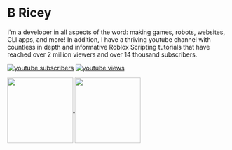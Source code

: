 # B Ricey

I'm a developer in all aspects of the word: making games, robots, websites, CLI apps, and more! In addition, I have a thriving youtube channel with countless in depth and informative Roblox Scripting tutorials that have reached over 2 million viewers and over 14 thousand subscribers.


<p align="left">
      <a href="https://www.youtube.com/@BRicey?sub_confirmation=1">
         <img alt="youtube subscribers" title="Subscribe to my YouTube channel" src="https://custom-icon-badges.demolab.com/youtube/channel/subscribers/UCxH4DBOEzsrpvEL1yE30lcw?color=%23E05D44&label=SUBSCRIBE&logo=video&logoColor=white&style=for-the-badge&labelColor=CE4630"/></a> 
      <a href="https://www.youtube.com/@BRicey">
         <img alt="youtube views" title="YouTube views" src="https://custom-icon-badges.demolab.com/youtube/channel/views/UCxH4DBOEzsrpvEL1yE30lcw?color=%23E1AD0E&logo=eye&logoColor=white&style=for-the-badge&labelColor=C79600"/></a> 
   </p>


<p align="left">
  <a href="https://github.com/anuraghazra/github-readme-stats">
    <img height=150 align="center" src="https://github-readme-stats.vercel.app/api?username=B-Ricey763&show_icons=true&theme=great-gatsby&count_private=true&hide=stars,issues"/>
  </a>
  <a href="https://github.com/anuraghazra/github-readme-stats">
    <img height=150 align="center" src="https://github-readme-stats.vercel.app/api/top-langs/?username=B-Ricey763&layout=compact&theme=great-gatsby&count_private=true"/>
  </a>
 </p>
